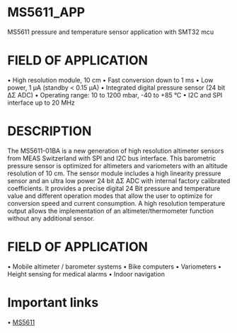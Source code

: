 # MS5611_APP
 MS5611 pressure and temperature sensor application with SMT32 mcu

# FIELD OF APPLICATION
• High resolution module, 10 cm
• Fast conversion down to 1 ms
• Low power, 1 µA (standby < 0.15 µA)
• Integrated digital pressure sensor (24 bit ΔΣ ADC)
• Operating range: 10 to 1200 mbar, -40 to +85 °C
• I2C and SPI interface up to 20 MHz


# DESCRIPTION
The MS5611-01BA is a new generation of high resolution altimeter sensors from MEAS Switzerland with SPI and I2C bus interface. 
This barometric pressure sensor is optimized for altimeters and variometers with an
altitude resolution of 10 cm. The sensor module includes a high linearity pressure sensor and an ultra low power
24 bit ΔΣ ADC with internal factory calibrated coefficients. It provides a precise digital 24 Bit pressure and
temperature value and different operation modes that allow the user to optimize for conversion speed and
current consumption. A high resolution temperature output allows the implementation of an
altimeter/thermometer function without any additional sensor.


# FIELD OF APPLICATION
• Mobile altimeter / barometer systems
• Bike computers
• Variometers
• Height sensing for medical alarms
• Indoor navigation


# Important links
•	[MS5611](https://datasheetspdf.com/pdf-file/921406/measurement/MS5611-01BA03/1)




